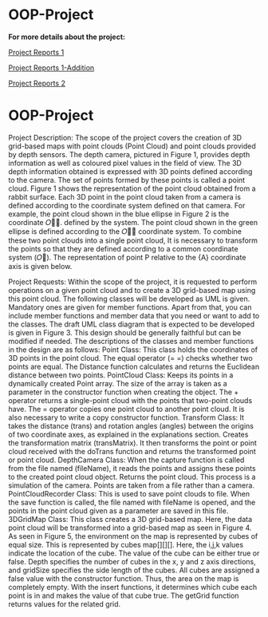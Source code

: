 # OOP-Project
**For more details about the project:** 

[Project Reports 1](https://github.com/AyseAyhan/OOP-Project/blob/80b583d88f621ec57f95d3eab630fc76dc0e8314/2022Guz_NTP1_Donem_Projesi_1nci_asama_v1_0.pdf)

[Project Reports 1-Addition](https://github.com/AyseAyhan/OOP-Project/blob/679670c9a581535994f7d35400fd9977b12439a1/2022Guz_NTP1_Donem_Projesi_1nci_asama_v1_0_EK1.pdf)

[Project Reports 2](https://github.com/AyseAyhan/OOP-Project/blob/679670c9a581535994f7d35400fd9977b12439a1/2022Guz_NTP1_Donem_Projesi_2nci_asama_v1_0.pdf)

# OOP-Project
Project Description:
The scope of the project covers the creation of 3D grid-based maps with point clouds (Point Cloud) and point clouds provided by depth sensors. The depth camera, pictured in Figure 1, provides depth information as well as coloured pixel values in the field of view. The 3D depth information obtained is expressed with 3D points defined according to the camera. The set of points formed by these points is called a point cloud. Figure 1 shows the representation of the point cloud obtained from a rabbit surface.
Each 3D point in the point cloud taken from a camera is defined according to the coordinate system defined on that camera. For example, the point cloud shown in the blue ellipse in Figure 2 is the coordinate 𝑂􀮼􀬵.
defined by the system. The point cloud shown in the green ellipse is defined according to the 𝑂􀮼􀬶 coordinate system. To combine these two point clouds into a single point cloud,
It is necessary to transform the points so that they are defined according to a common coordinate system (𝑂􀮻). The representation of point P relative to the {A} coordinate axis is given below.

Project Requests:
Within the scope of the project, it is requested to perform operations on a given point cloud and to create a 3D grid-based map using this point cloud. The following classes will be developed as UML
is given. Mandatory ones are given for member functions. Apart from that, you can include member functions and member data that you need or want to add to the classes.
The draft UML class diagram that is expected to be developed is given in Figure 3. This design should be generally faithful but can be modified if needed. The descriptions of the classes and member functions in the design are as follows:
Point Class: This class holds the coordinates of 3D points in the point cloud. The equal operator (= =) checks whether two points are equal. The Distance function calculates and returns the Euclidean distance between two points.
PointCloud Class: Keeps its points in a dynamically created Point array. The size of the array is taken as a parameter in the constructor function when creating the object. The + operator returns a single-point cloud with the points that two-point clouds have. The = operator copies one point cloud to another point cloud. It is also necessary to write a copy constructor function.
Transform Class: It takes the distance (trans) and rotation angles (angles) between the origins of two coordinate axes, as explained in the explanations section. Creates the transformation matrix (transMatrix). It then transforms the point or point cloud received with the doTrans function and returns the transformed point or point cloud.
DepthCamera Class: When the capture function is called from the file named (fileName), it reads the points and assigns these points to the created point cloud object. Returns the point cloud. This process is a simulation of the camera. Points are taken from a file rather than a camera.
PointCloudRecorder Class: This is used to save point clouds to file. When the save function is called, the file named with fileName is opened, and the points in the point cloud given as a parameter are saved in this file.
3DGridMap Class: This class creates a 3D grid-based map. Here, the data point cloud will be transformed into a grid-based map as seen in Figure 4. As seen in Figure 5, the environment on the map is represented by cubes of equal size. This is represented by cubes map[][][]. Here, the i,j,k values indicate the location of the cube. The value of the cube can be either true or false. Depth specifies the number of cubes in the x, y and z axis directions, and gridSize specifies the side length of the cubes. All cubes are assigned a false value with the constructor function. Thus, the area on the map is completely empty. With the insert functions, it determines which cube each point is in and makes the value of that cube true. The getGrid function returns values for the related grid.

